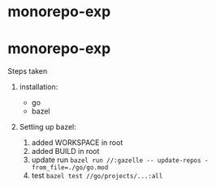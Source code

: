 # monorepo-exp
# monorepo-exp
Steps taken

1. installation:
    - go
    - bazel

2. Setting up bazel:
    1. added WORKSPACE in root
    2. added BUILD in root
    3. update run `bazel run //:gazelle -- update-repos -from_file=./go/go.mod`
    4. test `bazel test //go/projects/...:all `